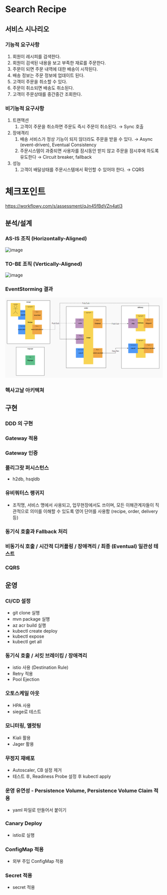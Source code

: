 # Search Recipe

## 서비스 시나리오
### 기능적 요구사항
1. 회원이 레시피를 검색한다.
1. 회원이 검색된 내용을 보고 부족한 재료를 주문한다.
1. 주문이 되면 주문 내역에 대한 배송이 시작된다.
1. 배송 정보는 주문 정보에 업데이트 된다.
1. 고객이 주문을 취소할 수 있다.
1. 주문이 취소되면 배송도 취소된다.
1. 고객이 주문상태를 중간중간 조회한다.

### 비기능적 요구사항
1. 트랜잭션
    1. 고객이 주문을 취소하면 주문도 즉시 주문이 취소된다. → Sync 호출
1. 장애격리
    1. 배송 서비스가 정상 기능이 되지 않더라도 주문을 받을 수 있다. → Async (event-driven), Eventual Consistency
    1. 주문시스템이 과중되면 사용자를 잠시동안 받지 않고 주문을 잠시후에 하도록 유도한다 → Circuit breaker, fallback
1. 성능
    1. 고객이 배달상태를 주문시스템에서 확인할 수 있어야 한다. → CQRS 

# 체크포인트
https://workflowy.com/s/assessment/qJn45fBdVZn4atl3

## 분석/설계
### AS-IS 조직 (Horizontally-Aligned)
![image](https://user-images.githubusercontent.com/16534043/106468971-f7a2e880-64e1-11eb-9e3e-faf334166094.png)
### TO-BE 조직 (Vertically-Aligned)
![image](https://user-images.githubusercontent.com/16534043/106469623-de4e6c00-64e2-11eb-9c5d-bd3d43fa6340.png)
### EventStorming 결과
<img src="./images/2021-01-31 155439.png" />

### 헥사고날 아키텍쳐

## 구현
### DDD 의 구현
### Gateway 적용
### Gateway 인증
### 폴리그랏 퍼시스턴스
- h2db, hsqldb
### 유비쿼터스 랭귀지
- 조직명, 서비스 명에서 사용되고, 업무현장에서도 쓰이며, 모든 이해관계자들이 직관적으로 의미를 이해할 수 있도록 영어 단어를 사용함 (recipe, order, delivery 등)
### 동기식 호출과 Fallback 처리
### 비동기식 호출 / 시간적 디커플링 / 장애격리 / 최종 (Eventual) 일관성 테스트
### CQRS


## 운영
### CI/CD 설정
- git clone 실행
- mvn package 실행
- az acr build 실행
- kubectl create deploy
- kubectl expose
- kubectl get all
### 동기식 호출 / 서킷 브레이킹 / 장애격리
- istio 사용 (Destination Rule)
- Retry 적용
- Pool Ejection
### 오토스케일 아웃
- HPA 사용
- siege로 테스트
### 모니터링, 앨럿팅
- Kiali 활용
- Jager 활용
### 무정지 재배포
- Autoscaler, CB 설정 제거
- 테스트 후, Readiness Probe 설정 후 kubectl apply
### 운영 유연성 - Persistence Volume, Persistence Volume Claim 적용
- yaml 파일로 만들어서 붙이기
### Canary Deploy
- istio로 실행
### ConfigMap 적용
- 외부 주입 ConfigMap 적용
### Secret 적용
- secret 적용





